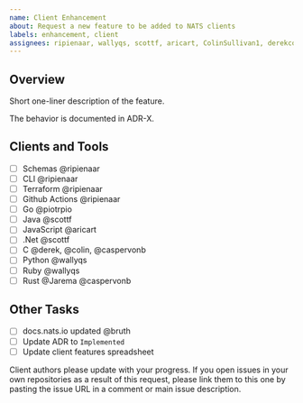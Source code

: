 ```yaml
---
name: Client Enhancement
about: Request a new feature to be added to NATS clients
labels: enhancement, client
assignees: ripienaar, wallyqs, scottf, aricart, ColinSullivan1, derekcollison, Jarema, piotrpio, jnmoyne, bruth, caspervonb, marthacp
---
```


## Overview

Short one-liner description of the feature.

The behavior is documented in ADR-X.

## Clients and Tools

 - [ ] Schemas @ripienaar
 - [ ] CLI @ripienaar
 - [ ] Terraform @ripienaar
 - [ ] Github Actions @ripienaar
 - [ ] Go @piotrpio
 - [ ] Java @scottf
 - [ ] JavaScript @aricart
 - [ ] .Net @scottf
 - [ ] C @derek, @colin, @caspervonb
 - [ ] Python @wallyqs
 - [ ] Ruby @wallyqs
 - [ ] Rust @Jarema @caspervonb

## Other Tasks

 - [ ] docs.nats.io updated @bruth
 - [ ] Update ADR to `Implemented`
 - [ ] Update client features spreadsheet

Client authors please update with your progress. If you open issues in your own repositories as a result of this request, please link them to this one by pasting the issue URL in a comment or main issue description.

